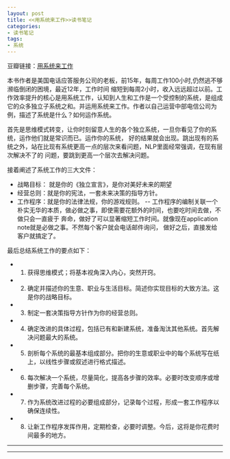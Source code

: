 ```yaml
---
layout: post
title: <<用系统来工作>>读书笔记
categories:
- 读书笔记
tags:
- 系统
---
```

豆瓣链接：[用系统来工作](http://book.douban.com/subject/25894706/)

本书作者是美国电话应答服务公司的老板，前15年，每周工作100小时,仍然逃不够濒临倒闭的困境，最近12年，工作时间
缩短到每周2小时，收入远远超过以前。工作效率提升的核心是用系统工作，认知到人生和工作是一个受控制的系统，是组成
它的众多独立子系统之和。并运用系统来工作。作者以自己运营中部电信公司为例，描述了系统是什么？如何运作系统。

首先是思维模式转变，让你时刻留意人生的各个独立系统，一旦你看见了你的系统，运作他们就是常识而已。运作你的系统，
好的结果就会出现。跳出现有的系统之外，站在比现有系统更高一点的层次来看问题，NLP里面经常强调，在现有层次解决不了的
问题，要跳到更高一个层次去解决问题。

接着阐述了系统工作的三大文件：
- 战略目标： 就是你的《独立宣言》，是你对美好未来的期望
- 经营总则：就是你的宪法，一套未来决策的指导方针。
- 工作程序：就是你的法律法规，你的游戏规则。
-- 工作程序的编制关联一个朴实无华的本质，做必做之事，即使需要花额外的时间，也要吃时间去做，不做只会一直疲于
    奔命，做好了可以显著缩短工作时间。就像现在application note就是必做之事。不然每个客户就会电话邮件询问，
    做好之后，直接发给客户就搞定了。

最后总结系统工作的要点如下：
- 1. 获得思维模式；将基本视角深入内心，突然开窍。 
- 2. 确定并描述你的生意、职业与生活目标。简述你实现目标的大致方法。这是你的战略目标。
- 3. 制定一套决策指导方针作为你的经营总则。 
- 4. 确定改进的具体过程，包括已有和新建系统，准备淘汰其他系统。首先解决问题最大的系统。
- 5. 剖析每个系统的最基本组成部分。把你的生意或职业中的每个系统写在纸上，以线性步骤或叙述进行格式描述。
- 6. 每次解决一个系统，尽量简化，提高各步骤的效率。必要时改变顺序或增删步骤，完善每个系统。 
- 7. 作为系统改进过程的必要组成部分，记录每个过程，形成一套工作程序以确保连续性。 
- 8. 让新工作程序发挥作用，定期检查，必要时调整。今后，这将是你花费时间最多的地方。


----
****
